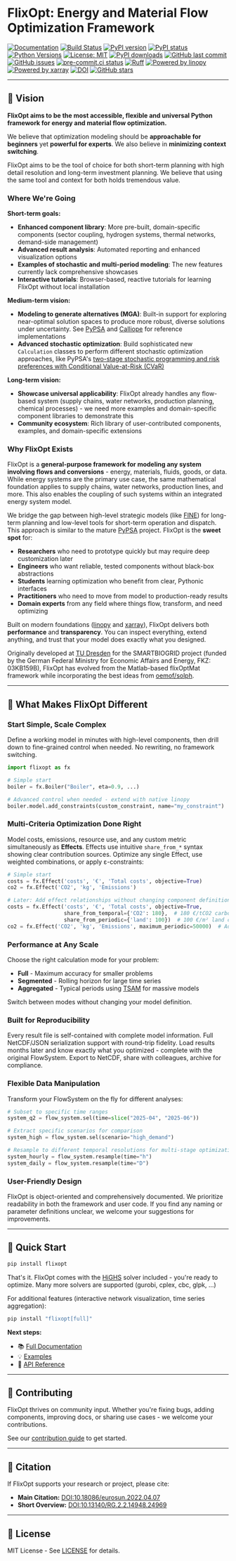 # FlixOpt: Energy and Material Flow Optimization Framework

[![Documentation](https://img.shields.io/badge/docs-latest-brightgreen.svg)](https://flixopt.github.io/flixopt/latest/)
[![Build Status](https://github.com/flixOpt/flixopt/actions/workflows/python-app.yaml/badge.svg)](https://github.com/flixOpt/flixopt/actions/workflows/python-app.yaml)
[![PyPI version](https://img.shields.io/pypi/v/flixopt)](https://pypi.org/project/flixopt/)
[![PyPI status](https://img.shields.io/pypi/status/flixopt.svg)](https://pypi.org/project/flixopt/)
[![Python Versions](https://img.shields.io/pypi/pyversions/flixopt.svg)](https://pypi.org/project/flixopt/)
[![License: MIT](https://img.shields.io/badge/License-MIT-yellow.svg)](https://opensource.org/licenses/MIT)
[![PyPI downloads](https://img.shields.io/pypi/dm/flixopt)](https://pypi.org/project/flixopt/)
[![GitHub last commit](https://img.shields.io/github/last-commit/flixOpt/flixopt)](https://github.com/flixOpt/flixopt/commits/main)
[![GitHub issues](https://img.shields.io/github/issues/flixOpt/flixopt)](https://github.com/flixOpt/flixopt/issues)
[![pre-commit.ci status](https://results.pre-commit.ci/badge/github/flixOpt/flixopt/main.svg)](https://results.pre-commit.ci/latest/github/flixOpt/flixopt/main)
[![Ruff](https://img.shields.io/endpoint?url=https://raw.githubusercontent.com/astral-sh/ruff/main/assets/badge/v2.json)](https://github.com/astral-sh/ruff)
[![Powered by linopy](https://img.shields.io/badge/powered%20by-linopy-blue)](https://github.com/PyPSA/linopy/)
[![Powered by xarray](https://img.shields.io/badge/powered%20by-xarray-blue)](https://xarray.dev/)
[![DOI](https://img.shields.io/badge/DOI-10.18086%2Feurosun.2022.04.07-blue)](https://doi.org/10.18086/eurosun.2022.04.07)
[![GitHub stars](https://img.shields.io/github/stars/flixOpt/flixopt?style=social)](https://github.com/flixOpt/flixopt/stargazers)

---

## 🎯 Vision

**FlixOpt aims to be the most accessible, flexible and universal Python framework for energy and material flow optimization.**

We believe that optimization modeling should be **approachable for beginners** yet **powerful for experts**. We also believe in **minimizing context switching**.

FlixOpt aims to be the tool of choice for both short-term planning with high detail resolution and long-term investment planning. We believe that using the same tool and context for both holds tremendous value.

### Where We're Going

**Short-term goals:**
- **Enhanced component library**: More pre-built, domain-specific components (sector coupling, hydrogen systems, thermal networks, demand-side management)
- **Advanced result analysis**: Automated reporting and enhanced visualization options
- **Examples of stochastic and multi-period modeling**: The new features currently lack comprehensive showcases
- **Interactive tutorials**: Browser-based, reactive tutorials for learning FlixOpt without local installation

**Medium-term vision:**
- **Modeling to generate alternatives (MGA)**: Built-in support for exploring near-optimal solution spaces to produce more robust, diverse solutions under uncertainty. See [PyPSA](https://docs.pypsa.org/latest/user-guide/optimization/modelling-to-generate-alternatives/) and [Calliope](https://calliope.readthedocs.io/en/latest/examples/modes/) for reference implementations
- **Advanced stochastic optimization**: Build sophisticated new `Calculation` classes to perform different stochastic optimization approaches, like PyPSA's [two-stage stochastic programming and risk preferences with Conditional Value-at-Risk (CVaR)](https://docs.pypsa.org/latest/user-guide/optimization/stochastic/)

**Long-term vision:**
- **Showcase universal applicability**: FlixOpt already handles any flow-based system (supply chains, water networks, production planning, chemical processes) - we need more examples and domain-specific component libraries to demonstrate this
- **Community ecosystem**: Rich library of user-contributed components, examples, and domain-specific extensions

### Why FlixOpt Exists

FlixOpt is a **general-purpose framework for modeling any system involving flows and conversions** - energy, materials, fluids, goods, or data. While energy systems are the primary use case, the same mathematical foundation applies to supply chains, water networks, production lines, and more. This also enables the coupling of such systems within an integrated energy system model.

We bridge the gap between high-level strategic models (like [FINE](https://github.com/FZJ-IEK3-VSA/FINE)) for long-term planning and low-level tools for short-term operation and dispatch.
This approach is similar to the mature [PyPSA](https://docs.pypsa.org/latest/) project. FlixOpt is the **sweet spot** for:

- **Researchers** who need to prototype quickly but may require deep customization later
- **Engineers** who want reliable, tested components without black-box abstractions
- **Students** learning optimization who benefit from clear, Pythonic interfaces
- **Practitioners** who need to move from model to production-ready results
- **Domain experts** from any field where things flow, transform, and need optimizing

Built on modern foundations ([linopy](https://github.com/PyPSA/linopy/) and [xarray](https://github.com/pydata/xarray)), FlixOpt delivers both **performance** and **transparency**. You can inspect everything, extend anything, and trust that your model does exactly what you designed.

Originally developed at [TU Dresden](https://github.com/gewv-tu-dresden) for the SMARTBIOGRID project (funded by the German Federal Ministry for Economic Affairs and Energy, FKZ: 03KB159B), FlixOpt has evolved from the Matlab-based flixOptMat framework while incorporating the best ideas from [oemof/solph](https://github.com/oemof/oemof-solph).

---

## 🌟 What Makes FlixOpt Different

### Start Simple, Scale Complex
Define a working model in minutes with high-level components, then drill down to fine-grained control when needed. No rewriting, no framework switching.

```python
import flixopt as fx

# Simple start
boiler = fx.Boiler("Boiler", eta=0.9, ...)

# Advanced control when needed - extend with native linopy
boiler.model.add_constraints(custom_constraint, name="my_constraint")
```

### Multi-Criteria Optimization Done Right
Model costs, emissions, resource use, and any custom metric simultaneously as **Effects**. Effects use intuitive `share_from_*` syntax showing clear contribution sources. Optimize any single Effect, use weighted combinations, or apply ε-constraints:

```python
# Simple start
costs = fx.Effect('costs', '€', 'Total costs', objective=True)
co2 = fx.Effect('CO2', 'kg', 'Emissions')

# Later: Add effect relationships without changing component definitions
costs = fx.Effect('costs', '€', 'Total costs', objective=True,
                  share_from_temporal={'CO2': 180},  # 180 €/tCO2 carbon pricing
                  share_from_periodic={'land': 100})  # 100 €/m² land cost
co2 = fx.Effect('CO2', 'kg', 'Emissions', maximum_periodic=50000)  # Add constraint
```

### Performance at Any Scale
Choose the right calculation mode for your problem:
- **Full** - Maximum accuracy for smaller problems
- **Segmented** - Rolling horizon for large time series
- **Aggregated** - Typical periods using [TSAM](https://github.com/FZJ-IEK3-VSA/tsam) for massive models

Switch between modes without changing your model definition.

### Built for Reproducibility
Every result file is self-contained with complete model information. Full NetCDF/JSON serialization support with round-trip fidelity. Load results months later and know exactly what you optimized - complete with the original FlowSystem. Export to NetCDF, share with colleagues, archive for compliance.

### Flexible Data Manipulation
Transform your FlowSystem on the fly for different analyses:
```python
# Subset to specific time ranges
system_q2 = flow_system.sel(time=slice("2025-04", "2025-06"))

# Extract specific scenarios for comparison
system_high = flow_system.sel(scenario="high_demand")

# Resample to different temporal resolutions for multi-stage optimization
system_hourly = flow_system.resample(time="h")
system_daily = flow_system.resample(time="D")
```

### User-Friendly Design
FlixOpt is object-oriented and comprehensively documented. We prioritize readability in both the framework and user code.
If you find any naming or parameter definitions unclear, we welcome your suggestions for improvements.

---

## 🚀 Quick Start

```bash
pip install flixopt
```

That's it. FlixOpt comes with the [HiGHS](https://highs.dev/) solver included - you're ready to optimize.
Many more solvers are supported (gurobi, cplex, cbc, glpk, ...)

For additional features (interactive network visualization, time series aggregation):
```bash
pip install "flixopt[full]"
```

**Next steps:**
- 📚 [Full Documentation](https://flixopt.github.io/flixopt/latest/)
- 💡 [Examples](https://flixopt.github.io/flixopt/latest/examples/)
- 🔧 [API Reference](https://flixopt.github.io/flixopt/latest/api-reference/)

---

## 🤝 Contributing

FlixOpt thrives on community input. Whether you're fixing bugs, adding components, improving docs, or sharing use cases - we welcome your contributions.

See our [contribution guide](https://flixopt.github.io/flixopt/latest/contribute/) to get started.

---

## 📖 Citation

If FlixOpt supports your research or project, please cite:

- **Main Citation:** [DOI:10.18086/eurosun.2022.04.07](https://doi.org/10.18086/eurosun.2022.04.07)
- **Short Overview:** [DOI:10.13140/RG.2.2.14948.24969](https://doi.org/10.13140/RG.2.2.14948.24969)

---

## 📄 License

MIT License - See [LICENSE](https://github.com/flixopt/flixopt/blob/main/LICENSE) for details.
